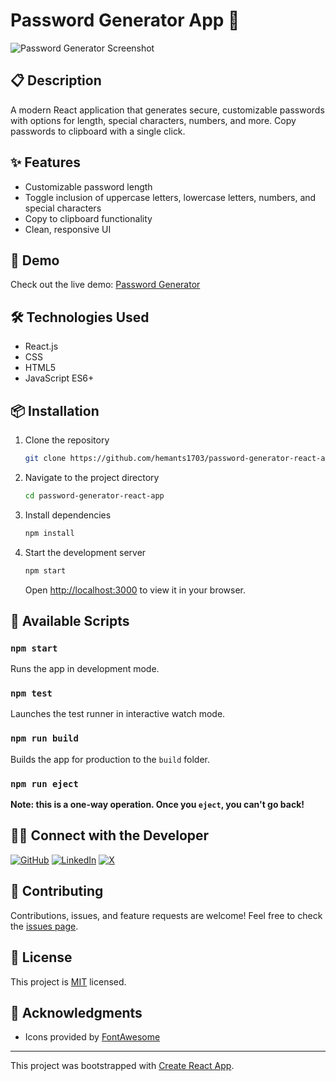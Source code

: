 # Password Generator App 🔐

![Password Generator Screenshot](https://res.cloudinary.com/dej4ks4wd/image/upload/v1742739026/password_generator_qips4d.webp)

## 📋 Description
A modern React application that generates secure, customizable passwords with options for length, special characters, numbers, and more. Copy passwords to clipboard with a single click.

## ✨ Features
- Customizable password length
- Toggle inclusion of uppercase letters, lowercase letters, numbers, and special characters
- Copy to clipboard functionality
- Clean, responsive UI

## 🚀 Demo
Check out the live demo: [Password Generator](https://your-demo-link-here.com)

## 🛠️ Technologies Used
- React.js
- CSS
- HTML5
- JavaScript ES6+

## 📦 Installation

1. Clone the repository
   ```bash
   git clone https://github.com/hemants1703/password-generator-react-app.git
   ```

2. Navigate to the project directory
   ```bash
   cd password-generator-react-app
   ```

3. Install dependencies
   ```bash
   npm install
   ```

4. Start the development server
   ```bash
   npm start
   ```
   Open [http://localhost:3000](http://localhost:3000) to view it in your browser.

## 📝 Available Scripts

### `npm start`
Runs the app in development mode.

### `npm test`
Launches the test runner in interactive watch mode.

### `npm run build`
Builds the app for production to the `build` folder.

### `npm run eject`
**Note: this is a one-way operation. Once you `eject`, you can't go back!**

## 👨‍💻 Connect with the Developer

[![GitHub](https://img.shields.io/badge/GitHub-hemants1703-181717?style=for-the-badge&logo=github)](https://github.com/hemants1703)
[![LinkedIn](https://img.shields.io/badge/LinkedIn-hemantsharma-0077B5?style=for-the-badge&logo=linkedin)](https://linkedin.com/in/hemants1703)
[![X](https://img.shields.io/badge/Twitter-hemants1703-1DA1F2?style=for-the-badge&logo=x)](https://x.com/hemants1703)

## 🤝 Contributing
Contributions, issues, and feature requests are welcome! Feel free to check the [issues page](https://github.com/hemants1703/password-generator-react-app/issues).

## 📄 License
This project is [MIT](LICENSE) licensed.

## 🙏 Acknowledgments
- Icons provided by [FontAwesome](https://fontawesome.com/)

---

This project was bootstrapped with [Create React App](https://github.com/facebook/create-react-app).